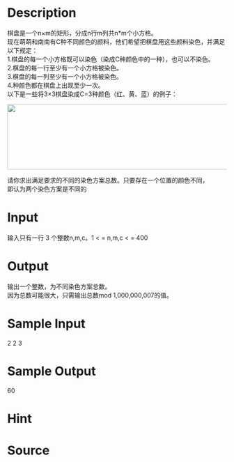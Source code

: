 
# Description

<div class="content"><div>棋盘是一个n×m的矩形，分成n行m列共n*m个小方格。</div>
<div>现在萌萌和南南有C种不同颜色的颜料，他们希望把棋盘用这些颜料染色，并满足以下规定：</div>
<div>1.棋盘的每一个小方格既可以染色（染成C种颜色中的一种），也可以不染色。</div>
<div>2.棋盘的每一行至少有一个小方格被染色。</div>
<div>3.棋盘的每一列至少有一个小方格被染色。</div>
<div>4.种颜色都在棋盘上出现至少一次。</div>
<div>以下是一些将3×3棋盘染成C=3种颜色（红、黄、蓝）的例子：</div>
<p><img width="512" height="150" src="source/bzoj/4487/img/aHR0cHM6Ly9seWRzeS5jb20vSnVkZ2VPbmxpbmUvdXBsb2FkLzIwMTYwNC9hYSgxKS5wbmc=.png" alt=""/></p>
<p>请你求出满足要求的不同的染色方案总数。只要存在一个位置的颜色不同，<br/>
即认为两个染色方案是不同的</p></div>

# Input

<div class="content"><p>输入只有一行 3 个整数n,m,c。1 &lt; = n,m,c &lt; = 400</p></div>

# Output

<div class="content"><div>输出一个整数，为不同染色方案总数。</div>
<div>因为总数可能很大，只需输出总数mod 1,000,000,007的值。</div></div>

# Sample Input

<div class="content"><span class="sampledata">2 2 3</span></div>

# Sample Output

<div class="content"><span class="sampledata">60</span></div>

# Hint

<div class="content"><p></p></div>

# Source

<div class="content"><p><a href="problemset.php?search="></a></p></div>

